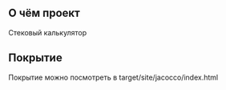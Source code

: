 ## О чём проект
Стековый калькулятор
## Покрытие
Покрытие можно посмотреть в target/site/jacocco/index.html